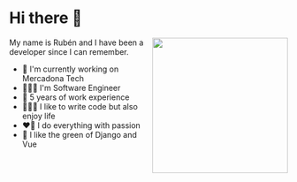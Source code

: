<h1>Hi there 👋</h1> <img width="245" align="right" src="https://media0.giphy.com/media/RhMmGFlRGT1UtgGTaD/giphy.gif">
<p>My name is Rubén and I have been a developer since I can remember.</p>

- 🔭 I'm currently working on Mercadona Tech
- 👨🏽‍💻 I'm Software Engineer
- 🌱 5 years of work experience
- 🏄🏽‍♂️ I like to write code but also enjoy life
- ❤️‍🔥 I do everything with passion
- 🐍 I like the green of Django and Vue
